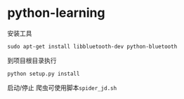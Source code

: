 # python-learning


安装工具

`sudo apt-get install libbluetooth-dev python-bluetooth`

到项目根目录执行

`python setup.py install`

启动/停止 爬虫可使用脚本`spider_jd.sh`